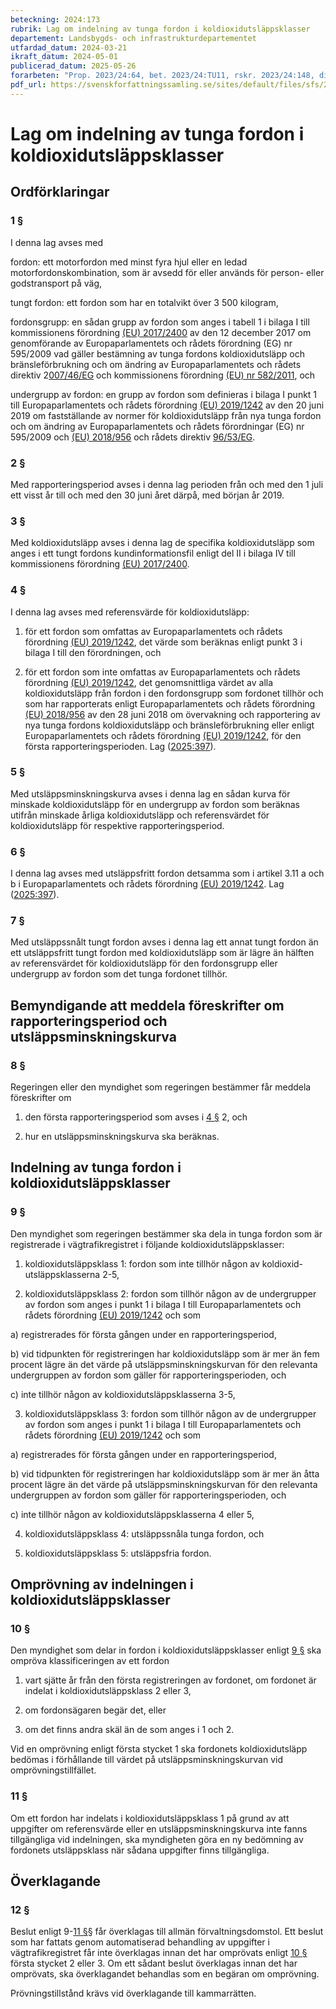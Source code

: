 ```yaml
---
beteckning: 2024:173
rubrik: Lag om indelning av tunga fordon i koldioxidutsläppsklasser
departement: Landsbygds- och infrastrukturdepartementet
utfardad_datum: 2024-03-21
ikraft_datum: 2024-05-01
publicerad_datum: 2025-05-26
forarbeten: "Prop. 2023/24:64, bet. 2023/24:TU11, rskr. 2023/24:148, direktiv (EU) 2022/362"
pdf_url: https://svenskforfattningssamling.se/sites/default/files/sfs/2024-03/SFS2024-173.pdf
---
```


# Lag om indelning av tunga fordon i koldioxidutsläppsklasser

## Ordförklaringar

### 1 §

I denna lag avses med

fordon: ett motorfordon med minst fyra hjul eller en ledad motorfordonskombination, som är avsedd för eller används för person- eller godstransport på väg,

tungt fordon: ett fordon som har en totalvikt över 3 500 kilogram,

fordonsgrupp: en sådan grupp av fordon som anges i tabell 1 i bilaga I till kommissionens förordning [(EU) 2017/2400](https://eur-lex.europa.eu/legal-content/SV/ALL/?uri=celex%3A32400R2017) av den 12 december 2017 om genomförande av Europaparlamentets och rådets förordning (EG) nr 595/2009 vad gäller bestämning av tunga fordons koldioxidutsläpp och bränsleförbrukning och om ändring av Europaparlamentets och rådets direktiv 2[007/46/EG](https://eur-lex.europa.eu/legal-content/SV/ALL/?uri=celex%3A3007L0046) och kommissionens förordning [(EU) nr 582/2011](https://eur-lex.europa.eu/legal-content/SV/ALL/?uri=celex%3A32011R0582), och

undergrupp av fordon: en grupp av fordon som definieras i bilaga I punkt 1 till Europaparlamentets och rådets förordning [(EU) 2019/1242](https://eur-lex.europa.eu/legal-content/SV/ALL/?uri=celex%3A31242R2019) av den 20 juni 2019 om fastställande av normer för koldioxidutsläpp från nya tunga fordon och om ändring av Europaparlamentets och rådets förordningar (EG) nr 595/2009 och [(EU) 2018/956](https://eur-lex.europa.eu/legal-content/SV/ALL/?uri=celex%3A32018R0956) och rådets direktiv [96/53/EG](https://eur-lex.europa.eu/legal-content/SV/ALL/?uri=celex%3A31996L0053).

### 2 §

Med rapporteringsperiod avses i denna lag perioden från och med den 1 juli ett visst år till och med den 30 juni året därpå, med början år 2019.

### 3 §

Med koldioxidutsläpp avses i denna lag de specifika koldioxidutsläpp som anges i ett tungt fordons kundinformationsfil enligt del II i bilaga IV till kommissionens förordning [(EU) 2017/2400](https://eur-lex.europa.eu/legal-content/SV/ALL/?uri=celex%3A32400R2017).

### 4 §

I denna lag avses med referensvärde för koldioxidutsläpp:

1. för ett fordon som omfattas av Europaparlamentets och rådets förordning [(EU) 2019/1242](https://eur-lex.europa.eu/legal-content/SV/ALL/?uri=celex%3A31242R2019), det värde som beräknas enligt punkt 3 i bilaga I till den förordningen, och

2. för ett fordon som inte omfattas av Europaparlamentets och rådets förordning [(EU) 2019/1242](https://eur-lex.europa.eu/legal-content/SV/ALL/?uri=celex%3A31242R2019), det genomsnittliga värdet av alla koldioxidutsläpp från fordon i den fordonsgrupp som fordonet tillhör och som har rapporterats enligt Europaparlamentets och rådets förordning [(EU) 2018/956](https://eur-lex.europa.eu/legal-content/SV/ALL/?uri=celex%3A32018R0956) av den 28 juni 2018 om övervakning och rapportering av nya tunga fordons koldioxidutsläpp och bränsleförbrukning eller enligt Europaparlamentets och rådets förordning [(EU) 2019/1242](https://eur-lex.europa.eu/legal-content/SV/ALL/?uri=celex%3A31242R2019), för den första rapporteringsperioden. Lag ([2025:397](https://selex.se/eli/sfs/2025/397)).

### 5 §

Med utsläppsminskningskurva avses i denna lag en sådan kurva för minskade koldioxidutsläpp för en undergrupp av fordon som beräknas utifrån minskade årliga koldioxidutsläpp och referensvärdet för koldioxidutsläpp för respektive rapporteringsperiod.

### 6 §

I denna lag avses med utsläppsfritt fordon detsamma som i artikel 3.11 a och b i Europaparlamentets och rådets förordning [(EU) 2019/1242](https://eur-lex.europa.eu/legal-content/SV/ALL/?uri=celex%3A31242R2019). Lag ([2025:397](https://selex.se/eli/sfs/2025/397)).

### 7 §

Med utsläppssnålt tungt fordon avses i denna lag ett annat tungt fordon än ett utsläppsfritt tungt fordon med koldioxidutsläpp som är lägre än hälften av referensvärdet för koldioxidutsläpp för den fordonsgrupp eller undergrupp av fordon som det tunga fordonet tillhör.

## Bemyndigande att meddela föreskrifter om rapporteringsperiod och utsläppsminskningskurva

### 8 §

Regeringen eller den myndighet som regeringen bestämmer får meddela föreskrifter om

1. den första rapporteringsperiod som avses i [4 §](#4) 2, och

2. hur en utsläppsminskningskurva ska beräknas.

## Indelning av tunga fordon i koldioxidutsläppsklasser

### 9 §

Den myndighet som regeringen bestämmer ska dela in tunga fordon som är registrerade i vägtrafikregistret i följande koldioxidutsläppsklasser:

1. koldioxidutsläppsklass 1: fordon som inte tillhör någon av koldioxid-utsläppsklasserna 2-5,

2. koldioxidutsläppsklass 2: fordon som tillhör någon av de undergrupper av fordon som anges i punkt 1 i bilaga I till Europaparlamentets och rådets förordning [(EU) 2019/1242](https://eur-lex.europa.eu/legal-content/SV/ALL/?uri=celex%3A31242R2019) och som

a) registrerades för första gången under en rapporteringsperiod,

b) vid tidpunkten för registreringen har koldioxidutsläpp som är mer än fem procent lägre än det värde på utsläppsminskningskurvan för den relevanta undergruppen av fordon som gäller för rapporteringsperioden, och

c) inte tillhör någon av koldioxidutsläppsklasserna 3-5,

3. koldioxidutsläppsklass 3: fordon som tillhör någon av de undergrupper av fordon som anges i punkt 1 i bilaga I till Europaparlamentets och rådets förordning [(EU) 2019/1242](https://eur-lex.europa.eu/legal-content/SV/ALL/?uri=celex%3A31242R2019) och som

a) registrerades för första gången under en rapporteringsperiod,

b) vid tidpunkten för registreringen har koldioxidutsläpp som är mer än åtta procent lägre än det värde på utsläppsminskningskurvan för den relevanta undergruppen av fordon som gäller för rapporteringsperioden, och

c) inte tillhör någon av koldioxidutsläppsklasserna 4 eller 5,

4. koldioxidutsläppsklass 4: utsläppssnåla tunga fordon, och

5. koldioxidutsläppsklass 5: utsläppsfria fordon.

## Omprövning av indelningen i koldioxidutsläppsklasser

### 10 §

Den myndighet som delar in fordon i koldioxidutsläppsklasser enligt [9 §](#9) ska ompröva klassificeringen av ett fordon

1. vart sjätte år från den första registreringen av fordonet, om fordonet är indelat i koldioxidutsläppsklass 2 eller 3,

2. om fordonsägaren begär det, eller

3. om det finns andra skäl än de som anges i 1 och 2.

Vid en omprövning enligt första stycket 1 ska fordonets koldioxidutsläpp bedömas i förhållande till värdet på utsläppsminskningskurvan vid omprövningstillfället.

### 11 §

Om ett fordon har indelats i koldioxidutsläppsklass 1 på grund av att uppgifter om referensvärde eller en utsläppsminskningskurva inte fanns tillgängliga vid indelningen, ska myndigheten göra en ny bedömning av fordonets utsläppsklass när sådana uppgifter finns tillgängliga.

## Överklagande

### 12 §

Beslut enligt 9-[11 §](#11)§ får överklagas till allmän förvaltningsdomstol. Ett beslut som har fattats genom automatiserad behandling av uppgifter i vägtrafikregistret får inte överklagas innan det har omprövats enligt [10 §](#10) första stycket 2 eller 3. Om ett sådant beslut överklagas innan det har omprövats, ska överklagandet behandlas som en begäran om omprövning.

Prövningstillstånd krävs vid överklagande till kammarrätten.